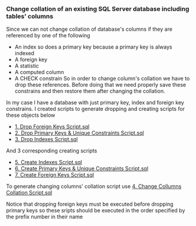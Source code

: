 ### Change collation of an existing SQL Server database including tables' columns

Since we can not change collation of database's columns if they are referenced by one of the following
- An index so does a primary key because a primary key is always indexed
- A foreign key
- A statistic
- A computed column
- A CHECK constrain
So in order to change column's collation we have to drop these references. Before doing that we need properly save these constrains and then restore them after changing the collation.

In my case I have a database with just primary key, index and foreign key constrains. I created scripts to generate dropping and creating scripts for these objects below
- [1. Drop Foreign Keys Script.sql](1.%20Drop%20Foreign%20Keys%20Script.sql)
- [2. Drop Primary Keys & Unique Constraints Script.sql](2.%20Drop%20Primary%20Keys%20&%20Unique%20Constraints%20Script.sql)
- [3. Drop Indexes Script.sql](3.%20Drop%20Indexes%20Script.sql)

And 3 corresponding creating scripts
- [5. Create Indexes Script.sql](5.%20Create%20Indexes%20Script.sql)
- [6. Create Primary Keys & Unique Constraints Script.sql](6.%20Create%20Primary%20Keys%20&%20Unique%20Constraints%20Script.sql)
- [7. Create Foreign Keys Script.sql](7.%20Create%20Foreign%20Keys%20Script.sql)

To generate changing columns' collation script use [4. Change Collumns Collation Script.sql](/4.%20Change%20Collumns%20Collation%20Script.sql)

Notice that dropping foreign keys must be executed before dropping primary keys so these sripts should be executed in the order specified by the prefix number in their name
